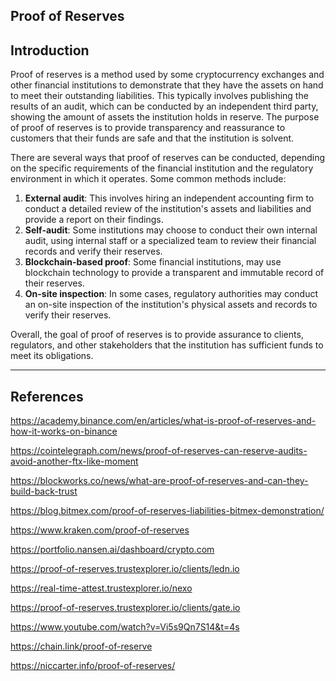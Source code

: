 ## Proof of Reserves


## Introduction

Proof of reserves is a method used by some cryptocurrency exchanges and other financial institutions to demonstrate that they have the assets on hand to meet their outstanding liabilities. This typically involves publishing the results of an audit, which can be conducted by an independent third party, showing the amount of assets the institution holds in reserve. The purpose of proof of reserves is to provide transparency and reassurance to customers that their funds are safe and that the institution is solvent.

There are several ways that proof of reserves can be conducted, depending on the specific requirements of the financial institution and the regulatory environment in which it operates. Some common methods include:
1. **External audit**: This involves hiring an independent accounting firm to conduct a detailed review of the institution's assets and liabilities and provide a report on their findings.
2. **Self-audit**: Some institutions may choose to conduct their own internal audit, using internal staff or a specialized team to review their financial records and verify their reserves.
3. **Blockchain-based proof**: Some financial institutions, may use blockchain technology to provide a transparent and immutable record of their reserves.
4. **On-site inspection**: In some cases, regulatory authorities may conduct an on-site inspection of the institution's physical assets and records to verify their reserves.

Overall, the goal of proof of reserves is to provide assurance to clients, regulators, and other stakeholders that the institution has sufficient funds to meet its obligations.




    


---
## References

https://academy.binance.com/en/articles/what-is-proof-of-reserves-and-how-it-works-on-binance

https://cointelegraph.com/news/proof-of-reserves-can-reserve-audits-avoid-another-ftx-like-moment

https://blockworks.co/news/what-are-proof-of-reserves-and-can-they-build-back-trust

https://blog.bitmex.com/proof-of-reserves-liabilities-bitmex-demonstration/

https://www.kraken.com/proof-of-reserves

https://portfolio.nansen.ai/dashboard/crypto.com

https://proof-of-reserves.trustexplorer.io/clients/ledn.io

https://real-time-attest.trustexplorer.io/nexo

https://proof-of-reserves.trustexplorer.io/clients/gate.io


https://www.youtube.com/watch?v=Vi5s9Qn7S14&t=4s

https://chain.link/proof-of-reserve

https://niccarter.info/proof-of-reserves/

    

